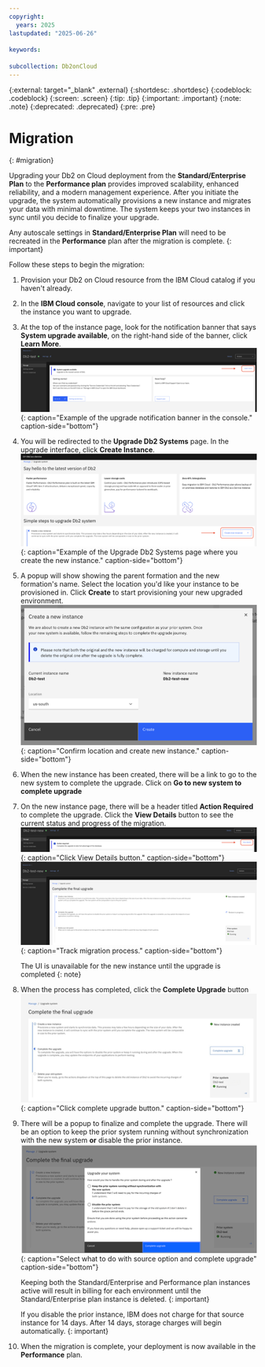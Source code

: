 ```yaml
---
copyright:
  years: 2025
lastupdated: "2025-06-26"

keywords:

subcollection: Db2onCloud
---
```



{:external: target="_blank" .external}
{:shortdesc: .shortdesc}
{:codeblock: .codeblock}
{:screen: .screen}
{:tip: .tip}
{:important: .important}
{:note: .note}
{:deprecated: .deprecated}
{:pre: .pre}

# Migration
{: #migration}

Upgrading your Db2 on Cloud deployment from the **Standard/Enterprise Plan** to the **Performance plan** provides improved scalability, enhanced reliability, and a modern management experience. After you initiate the upgrade, the system automatically provisions a new instance and migrates your data with minimal downtime. The system keeps your two instances in sync until you decide to finalize your upgrade.

Any autoscale settings in **Standard/Enterprise Plan** will need to be recreated in the **Performance** plan after the migration is complete.
{: important}

Follow these steps to begin the migration:

1. Provision your Db2 on Cloud resource from the IBM Cloud catalog if you haven't already.

1. In the **IBM Cloud console**, navigate to your list of resources and click the instance you want to upgrade.

1. At the top of the instance page, look for the notification banner that says **System upgrade available**, on the right-hand side of the  banner, click **Learn More**.
![System upgrade notification banner example](images/migration_learn_more.png){: caption="Example of the upgrade notification banner in the console." caption-side="bottom"}

1. You will be redirected to the **Upgrade Db2 Systems** page. In the upgrade interface, click **Create Instance**.
![Upgrade Db2 Systems page example](images/migration_create_new_instance.png){: caption="Example of the Upgrade Db2 Systems page where you create the new instance." caption-side="bottom"}

1. A popup will show showing the parent formation and the new formation's name. Select the location you'd like your instance to be provisioned in. Click **Create** to start provisioning your new upgraded environment.
![Create Instance Confirm](images/migration_create_confirm.png){: caption="Confirm location and create new instance." caption-side="bottom"}

1. When the new instance has been created, there will be a link to go to the new system to complete the upgrade. Click on **Go to new system to complete upgrade**

1. On the new instance page, there will be a header titled **Action Required** to complete the upgrade. Click the **View Details** button to see the current status and progress of the migration.
    ![Migration view details button](images/migration_view_details.png){: caption="Click View Details button." caption-side="bottom"}
    ![Migration track migration process](images/migration_complete_restore.png){: caption="Track migration process." caption-side="bottom"}

    The UI is unavailable for the new instance until the upgrade is completed
    {: note}

1. When the process has completed, click the **Complete Upgrade** button
![complete upgrade button](images/upgrade_system_complete_upgrade.png){: caption="Click complete upgrade button." caption-side="bottom"}

1. There will be a popup to finalize and complete the upgrade. There will be an option to keep the prior system running without synchronization with the new system **or** disable the prior instance.
   ![Confirm upgrade button](images/confirm_complete_upgrade.png){: caption="Select what to do with source option and complete upgrade" caption-side="bottom"}

   Keeping both the Standard/Enterprise and Performance plan instances active will result in billing for each environment until the Standard/Enterprise plan instance is deleted.
   {: important}

   If you disable the prior instance, IBM does not charge for that source instance for 14 days. After 14 days, storage charges will begin automatically.
   {: important}

1. When the migration is complete, your deployment is now available in the **Performance** plan.
